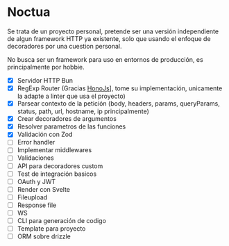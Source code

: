 # Noctua

Se trata de un proyecto personal, pretende ser una versión independiente de algun framework HTTP ya existente, solo que usando el enfoque de decoradores por una cuestion personal.

No busca ser un framework para uso en entornos de producción, es principalmente por hobbie.

- [x] Servidor HTTP Bun
- [x] RegExp Router (Gracias [HonoJs](https://hono.dev/)], tome su implementación, unicamente la adapte a linter que usa el proyecto)
- [x] Parsear contexto de la petición (body, headers, params, queryParams, status, path, url, hostname, ip principalmente)
- [x] Crear decoradores de argumentos
- [x] Resolver parametros de las funciones
- [x] Validación con Zod
- [ ] Error handler
- [ ] Implementar middlewares
- [ ] Validaciones
- [ ] API para decoradores custom
- [ ] Test de integración basicos
- [ ] OAuth y JWT
- [ ] Render con Svelte
- [ ] Fileupload
- [ ] Response file
- [ ] WS
- [ ] CLI para generación de codigo
- [ ] Template para proyecto
- [ ] ORM sobre drizzle
